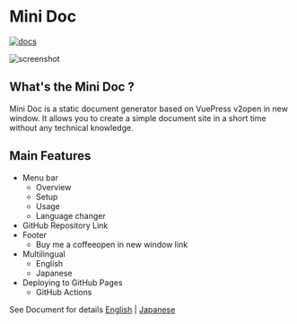 # Mini Doc
[![docs](https://github.com/ontheroadjp/Mini-Doc/actions/workflows/docs.yml/badge.svg)](https://github.com/ontheroadjp/Mini-Doc/actions/workflows/docs.yml)

![screenshot](https://user-images.githubusercontent.com/11689129/143543636-a9def72b-544a-4e31-9e6a-239e3c0424f4.png)

## What's the Mini Doc ?
Mini Doc is a static document generator based on VuePress v2open in new window. It allows you to create a simple document site in a short time without any technical knowledge.

## Main Features
- Menu bar
    - Overview
    - Setup
    - Usage
    - Language changer
- GitHub Repository Link
- Footer
    - Buy me a coffeeopen in new window link
- Multilingual
    - English
    - Japanese
- Deploying to GitHub Pages
    - GitHub Actions


See Document for details [English](https://ontheroadjp.github.io/Mini-Doc/) |  [Japanese](https://ontheroadjp.github.io/Mini-Doc/ja/)
